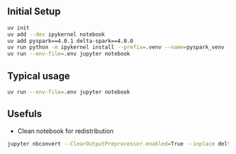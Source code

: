 ## Initial Setup

```bash
uv init
uv add --dev ipykernel notebook
uv add pyspark==4.0.1 delta-spark==4.0.0
uv run python -m ipykernel install --prefix=.venv --name=pyspark_venv --display-name "pyspark-delta (.venv)"
uv run --env-file=.env jupyter notebook
```

## Typical usage

```bash
uv run --env-file=.env jupyter notebook
```

## Usefuls

* Clean notebook for redistribution

```bash
jupyter nbconvert --ClearOutputPreprocessor.enabled=True --inplace delta-example.ipynb
```
